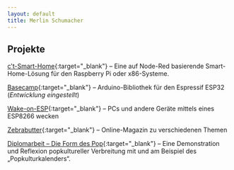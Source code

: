 ```yaml
---
layout: default
title: Merlin Schumacher
---
```


## Projekte

[c‛t-Smart-Home](https://github.com/ct-Open-Source/ct-Smart-Home){:target="_blank"} – Eine auf Node-Red basierende Smart-Home-Lösung für den Raspberry Pi oder x86-Systeme.

[Basecamp](https://github.com/ct-Open-Source/Basecamp){:target="_blank"} – Arduino-Bibliothek für den Espressif ESP32 (*Entwicklung eingestellt*)

[Wake-on-ESP](https://github.com/ct-Open-Source/wake-on-esp){:target="_blank"} – PCs und andere Geräte mittels eines ESP8266 wecken

[Zebrabutter](https://www.zebrabutter.net){:target="_blank"} – Online-Magazin zu verschiedenen Themen

[Diplomarbeit – Die Form des Pop](assets/MerlinSchumacher_DieFormdesPop.pdf){:target="_blank"} – Eine Demonstration und Reflexion popkultureller Verbreitung mit und am Beispiel des „Popkulturkalenders“.
